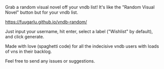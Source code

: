 Grab a random visual novel off your vndb list! It's like the "Random Visual Novel" button but for your vndb list.

https://fuugarlu.github.io/vndb-random/

Just input your username, hit enter, select a label ("Wishlist" by default), and click generate.

Made with love (spaghetti code) for all the indecisive vndb users with loads of vns in their backlog.

Feel free to send any issues or suggestions.
